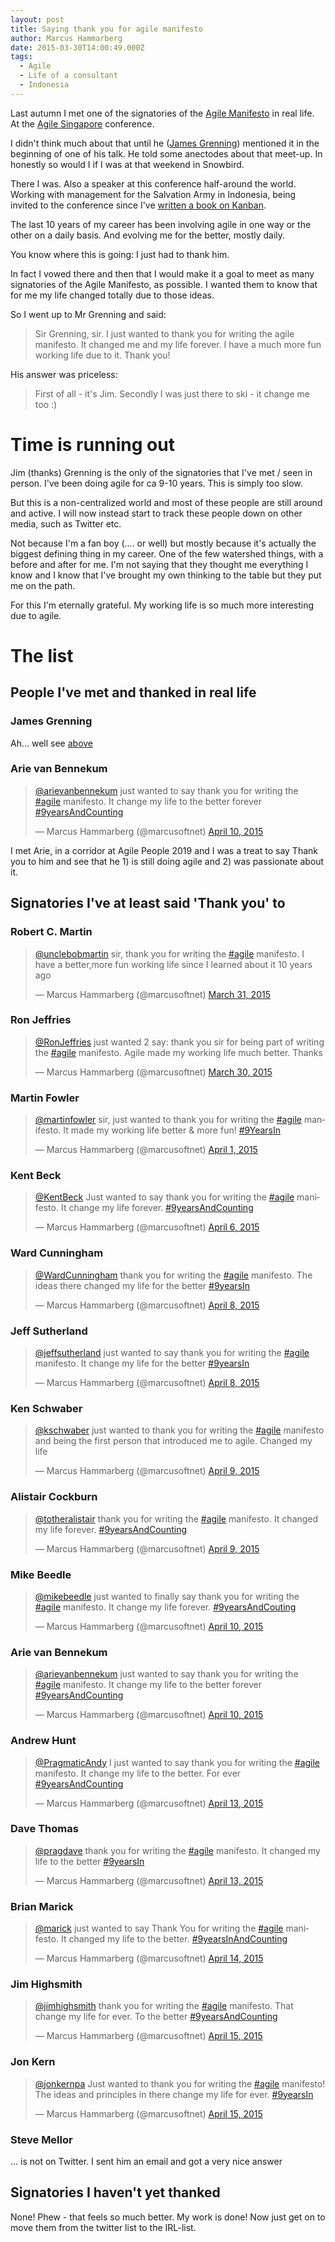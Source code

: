 ```yaml
---
layout: post
title: Saying thank you for agile manifesto
author: Marcus Hammarberg
date: 2015-03-30T14:00:49.000Z
tags:
  - Agile
  - Life of a consultant
  - Indonesia
---
```


Last autumn I met one of the signatories of the [Agile Manifesto](http://agilemanifesto.org) in real life. At the [Agile Singapore](http://2014.agilesingapore.org/) conference.

I didn't think much about that until he ([James Grenning](http://www.renaissancesoftware.net/blog/)) mentioned it in the beginning of one of his talk. He told some anectodes about that meet-up. In honestly so would I if I was at that weekend in Snowbird.

There I was. Also a speaker at this conference half-around the world. Working with management for the Salvation Army in Indonesia, being invited to the conference since I've [written a book on Kanban](http://www.amazon.com/Kanban-Action-Marcus-Hammarberg/dp/1617291056/).

The last 10 years of my career has been involving agile in one way or the other on a daily basis. And evolving me for the better, mostly daily.

You know where this is going: I just had to thank him.
<!-- excerpt-end -->

In fact I vowed there and then that I would make it a goal to meet as many signatories of the Agile Manifesto, as possible. I wanted them to know that for me my life changed totally due to those ideas.

So I went up to Mr Grenning and said:

<blockquote>Sir Grenning, sir. I just wanted to thank you for writing the agile manifesto. It changed me and my life forever. I have a much more fun working life due to it. Thank you!</blockquote>

His answer was priceless:

<blockquote>First of all - it's Jim. Secondly I was just there to ski - it change me too :)</blockquote>

# Time is running out

Jim (thanks) Grenning is the only of the signatories that I've met / seen in person. I've been doing agile for ca 9-10 years. This is simply too slow.

But this is a non-centralized world and most of these people are still around and active. I will now instead start to track these people down on other media, such as Twitter etc.

Not because I'm a fan boy (.... or well) but mostly because it's actually the biggest defining thing in my career. One of the few watershed things, with a before and after for me. I'm not saying that they thought me everything I know and I know that I've brought my own thinking to the table but they put me on the path.

For this I'm eternally grateful. My working life is so much more interesting due to agile.

# The list

## People I've met and thanked in real life

### James Grenning

Ah... well see [above](http://www.marcusoft.net/2015/03/saying-thank-you-for-agile-manifesto.html)

### Arie van Bennekum

<blockquote class="twitter-tweet" lang="en"><p><a href="https://twitter.com/arievanbennekum">@arievanbennekum</a> just wanted to say thank you for writing the <a href="https://twitter.com/hashtag/agile?src=hash">#agile</a> manifesto. It change my life to the better forever <a href="https://twitter.com/hashtag/9yearsAndCounting?src=hash">#9yearsAndCounting</a></p>&mdash; Marcus Hammarberg (@marcusoftnet) <a href="https://twitter.com/marcusoftnet/status/586368020269809664">April 10, 2015</a></blockquote>

I met Arie, in a corridor at Agile People 2019 and I was a treat to say Thank you to him and see that he 1) is still doing agile and 2) was passionate about it.

## Signatories I've at least said 'Thank you' to

### Robert C. Martin

<blockquote class="twitter-tweet" lang="en"><p><a href="https://twitter.com/unclebobmartin">@unclebobmartin</a> sir, thank you for writing the <a href="https://twitter.com/hashtag/agile?src=hash">#agile</a> manifesto. I have a better,more fun working life since I learned about it 10 years ago</p>&mdash; Marcus Hammarberg (@marcusoftnet) <a href="https://twitter.com/marcusoftnet/status/582720783723548672">March 31, 2015</a></blockquote>

### Ron Jeffries

<blockquote class="twitter-tweet" lang="en"><p><a href="https://twitter.com/RonJeffries">@RonJeffries</a> just wanted 2 say: thank you sir for being part of writing the <a href="https://twitter.com/hashtag/agile?src=hash">#agile</a> manifesto. Agile made my working life much better. Thanks</p>&mdash; Marcus Hammarberg (@marcusoftnet) <a href="https://twitter.com/marcusoftnet/status/582494451643211777">March 30, 2015</a></blockquote>

### Martin Fowler

<blockquote class="twitter-tweet" lang="en"><p><a href="https://twitter.com/martinfowler">@martinfowler</a> sir, just wanted to thank you for writing the <a href="https://twitter.com/hashtag/agile?src=hash">#agile</a> manifesto. It made my working life better &amp; more fun! <a href="https://twitter.com/hashtag/9YearsIn?src=hash">#9YearsIn</a></p>&mdash; Marcus Hammarberg (@marcusoftnet) <a href="https://twitter.com/marcusoftnet/status/583159228300271616">April 1, 2015</a></blockquote>

### Kent Beck

<blockquote class="twitter-tweet" lang="en"><p><a href="https://twitter.com/KentBeck">@KentBeck</a> Just wanted to say thank you for writing the <a href="https://twitter.com/hashtag/agile?src=hash">#agile</a> manifesto. It change my life forever. <a href="https://twitter.com/hashtag/9yearsAndCounting?src=hash">#9yearsAndCounting</a></p>&mdash; Marcus Hammarberg (@marcusoftnet) <a href="https://twitter.com/marcusoftnet/status/584899098664280064">April 6, 2015</a></blockquote>

### Ward Cunningham

<blockquote class="twitter-tweet" lang="en"><p><a href="https://twitter.com/WardCunningham">@WardCunningham</a> thank you for writing the <a href="https://twitter.com/hashtag/agile?src=hash">#agile</a> manifesto. The ideas there changed my life for the better <a href="https://twitter.com/hashtag/9yearsIn?src=hash">#9yearsIn</a></p>&mdash; Marcus Hammarberg (@marcusoftnet) <a href="https://twitter.com/marcusoftnet/status/585623644761677824">April 8, 2015</a></blockquote>

### Jeff Sutherland

<blockquote class="twitter-tweet" lang="en"><p><a href="https://twitter.com/jeffsutherland">@jeffsutherland</a> just wanted to say thank you for writing the <a href="https://twitter.com/hashtag/agile?src=hash">#agile</a> manifesto. It change my life for the better <a href="https://twitter.com/hashtag/9yearsIn?src=hash">#9yearsIn</a></p>&mdash; Marcus Hammarberg (@marcusoftnet) <a href="https://twitter.com/marcusoftnet/status/585623965399384068">April 8, 2015</a></blockquote>

### Ken Schwaber

<blockquote class="twitter-tweet" lang="en"><p><a href="https://twitter.com/kschwaber">@kschwaber</a> just wanted to thank you for writing the <a href="https://twitter.com/hashtag/agile?src=hash">#agile</a> manifesto and being the first person that introduced me to agile. Changed my life</p>&mdash; Marcus Hammarberg (@marcusoftnet) <a href="https://twitter.com/marcusoftnet/status/586091497730244608">April 9, 2015</a></blockquote>

### Alistair Cockburn

<blockquote class="twitter-tweet" lang="en"><p><a href="https://twitter.com/TotherAlistair">@totheralistair</a> thank you for writing the <a href="https://twitter.com/hashtag/agile?src=hash">#agile</a> manifesto. It changed my life forever. <a href="https://twitter.com/hashtag/9yearsAndCounting?src=hash">#9yearsAndCounting</a></p>&mdash; Marcus Hammarberg (@marcusoftnet) <a href="https://twitter.com/marcusoftnet/status/586092020436967425">April 9, 2015</a></blockquote>

### Mike Beedle

<blockquote class="twitter-tweet" lang="en"><p><a href="https://twitter.com/mikebeedle">@mikebeedle</a> just wanted to finally say thank you for writing the <a href="https://twitter.com/hashtag/agile?src=hash">#agile</a> manifesto. It change my life forever. <a href="https://twitter.com/hashtag/9yearsAndCouting?src=hash">#9yearsAndCouting</a></p>&mdash; Marcus Hammarberg (@marcusoftnet) <a href="https://twitter.com/marcusoftnet/status/586367589384765440">April 10, 2015</a></blockquote>

### Arie van Bennekum

<blockquote class="twitter-tweet" lang="en"><p><a href="https://twitter.com/arievanbennekum">@arievanbennekum</a> just wanted to say thank you for writing the <a href="https://twitter.com/hashtag/agile?src=hash">#agile</a> manifesto. It change my life to the better forever <a href="https://twitter.com/hashtag/9yearsAndCounting?src=hash">#9yearsAndCounting</a></p>&mdash; Marcus Hammarberg (@marcusoftnet) <a href="https://twitter.com/marcusoftnet/status/586368020269809664">April 10, 2015</a></blockquote>

### Andrew Hunt

<blockquote class="twitter-tweet" lang="en"><p><a href="https://twitter.com/PragmaticAndy">@PragmaticAndy</a> I just wanted to say thank you for writing the <a href="https://twitter.com/hashtag/agile?src=hash">#agile</a> manifesto. It change my life to the better. For ever <a href="https://twitter.com/hashtag/9yearsAndCounting?src=hash">#9yearsAndCounting</a></p>&mdash; Marcus Hammarberg (@marcusoftnet) <a href="https://twitter.com/marcusoftnet/status/587501313132335104">April 13, 2015</a></blockquote>

### Dave Thomas

<blockquote class="twitter-tweet" lang="en"><p><a href="https://twitter.com/pragdave">@pragdave</a> thank you for writing the <a href="https://twitter.com/hashtag/agile?src=hash">#agile</a> manifesto. It changed my life to the better <a href="https://twitter.com/hashtag/9yearsIn?src=hash">#9yearsIn</a></p>&mdash; Marcus Hammarberg (@marcusoftnet) <a href="https://twitter.com/marcusoftnet/status/587501793069764608">April 13, 2015</a></blockquote>

### Brian Marick

<blockquote class="twitter-tweet" lang="en"><p><a href="https://twitter.com/marick">@marick</a> just wanted to say Thank You for writing the <a href="https://twitter.com/hashtag/agile?src=hash">#agile</a> manifesto. It changed my life to the better. <a href="https://twitter.com/hashtag/9yearsInAndCounting?src=hash">#9yearsInAndCounting</a></p>&mdash; Marcus Hammarberg (@marcusoftnet) <a href="https://twitter.com/marcusoftnet/status/587872931994144768">April 14, 2015</a></blockquote>

### Jim Highsmith

<blockquote class="twitter-tweet" lang="en"><p><a href="https://twitter.com/jimhighsmith">@jimhighsmith</a> thank you for writing the <a href="https://twitter.com/hashtag/agile?src=hash">#agile</a> manifesto. That change my life for ever. To the better <a href="https://twitter.com/hashtag/9yearsAndCounting?src=hash">#9yearsAndCounting</a></p>&mdash; Marcus Hammarberg (@marcusoftnet) <a href="https://twitter.com/marcusoftnet/status/588157072979714050">April 15, 2015</a></blockquote>

### Jon Kern

<blockquote class="twitter-tweet" data-partner="tweetdeck"><p><a href="https://twitter.com/JonKernPA">@jonkernpa</a> Just wanted to thank you for writing the <a href="https://twitter.com/hashtag/agile?src=hash">#agile</a> manifesto! The ideas and principles in there change my life for ever. <a href="https://twitter.com/hashtag/9yearsIn?src=hash">#9yearsIn</a></p>&mdash; Marcus Hammarberg (@marcusoftnet) <a href="https://twitter.com/marcusoftnet/status/588156934894833665">April 15, 2015</a></blockquote>

<script async src="//platform.twitter.com/widgets.js" charset="utf-8"></script>

### Steve Mellor

... is not on Twitter. I sent him an email and got a very nice answer

## Signatories I haven't yet thanked

None! Phew - that feels so much better. My work is done! Now just get on to move them from the twitter list to the IRL-list.
